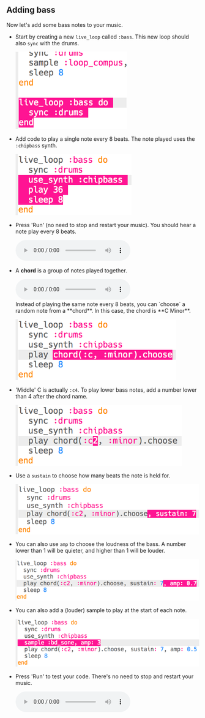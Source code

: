 ## Adding bass

Now let's add some bass notes to your music.

+ Start by creating a new `live_loop` called `:bass`. This new loop should also `sync` with the drums.
    
    ![zrzut ekranu](images/dj-bass-loop.png)

+ Add code to play a single note every 8 beats. The note played uses the `:chipbass` synth.
    
    ![zrzut ekranu](images/dj-bass-note.png)

+ Press 'Run' (no need to stop and restart your music). You should hear a note play every 8 beats.
    
    <div id="audio-preview" class="pdf-hidden">
      <audio controls preload> <source src="resources/bass-single.mp3" type="audio/mpeg"> Your browser does not support the <code>audio</code> element. </audio>
    </div>
+ A **chord** is a group of notes played together.
    
    <div id="audio-preview" class="pdf-hidden">
      <audio controls preload> <source src="resources/chord.mp3" type="audio/mpeg"> Your browser does not support the <code>audio</code> element. </audio>
    </div>
    Instead of playing the same note every 8 beats, you can `choose` a random note from a **chord**. In this case, the chord is **C Minor**.
    
    ![zrzut ekranu](images/dj-bass-random-note.png)

+ 'Middle' C is actually `:c4`. To play lower bass notes, add a number lower than 4 after the chord name.
    
    ![screenshot](images/dj-bass-lower-note.png)

+ Use a `sustain` to choose how many beats the note is held for.
    
    ![zrzut ekranu](images/dj-bass-longer-note.png)

+ You can also use `amp` to choose the loudness of the bass. A number lower than 1 will be quieter, and higher than 1 will be louder.
    
    ![zrzut ekranu](images/dj-bass-amp.png)

+ You can also add a (louder) sample to play at the start of each note.
    
    ![zrzut ekranu](images/dj-bass-sample.png)

+ Press 'Run' to test your code. There's no need to stop and restart your music.
    
    <div id="audio-preview" class="pdf-hidden">
      <audio controls preload> <source src="resources/bass.mp3" type="audio/mpeg"> Your browser does not support the <code>audio</code> element. </audio>
    </div>